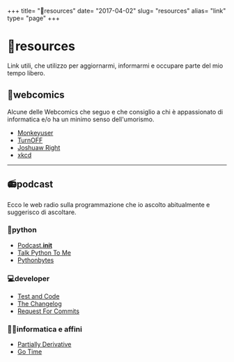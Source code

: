 +++
title= "🔗resources"
date= "2017-04-02"
slug= "resources"
alias= "link"
type= "page"
+++

# 🔗resources
Link utili, che utilizzo per aggiornarmi, informarmi e occupare parte del mio tempo libero.

## 💭webcomics

Alcune delle Webcomics che seguo e che consiglio a chi è appassionato di informatica e/o ha un minimo senso dell'umorismo.

* [Monkeyuser](http://www.monkeyuser.com/)
* [TurnOFF](http://turnoff.us/)
* [Joshuaw Right](http://www.joshuawright.net/)
* [xkcd](https://xkcd.com/)

---

## 📻podcast

Ecco le web radio sulla programmazione che io ascolto abitualmente e suggerisco di ascoltare.

### 🐍python

* [Podcast.__init__](https://www.podcastinit.com)
* [Talk Python To Me](https://talkpython.fm)
* [Pythonbytes](https://pythonbytes.fm)

### 💻developer

* [Test and Code](http://pythontesting.net)
* [The Changelog](https://changelog.com)
* [Request For Commits](https://changelog.com/rfc)

### 👨‍💻informatica e affini

* [Partially Derivative](http://partiallyderivative.com/)
* [Go Time](https://changelog.com/gotime)
